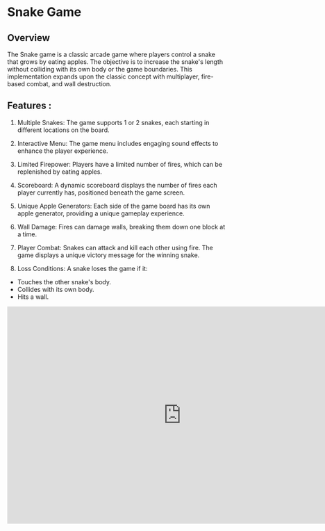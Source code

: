  # Snake Game
## Overview
The Snake game is a classic arcade game where players control a snake that grows by eating apples. The objective is to increase the snake's length without colliding with its own body or the game boundaries. This implementation expands upon the classic concept with multiplayer, fire-based combat, and wall destruction.

## Features :
1. Multiple Snakes: The game supports 1 or 2 snakes, each starting in different locations on the board.

2. Interactive Menu: The game menu includes engaging sound effects to enhance the player experience.

3. Limited Firepower: Players have a limited number of fires, which can be replenished by eating apples.

4. Scoreboard: A dynamic scoreboard displays the number of fires each player currently has, positioned beneath the game screen.

5. Unique Apple Generators: Each side of the game board has its own apple generator, providing a unique gameplay experience.

6. Wall Damage: Fires can damage walls, breaking them down one block at a time.

7. Player Combat: Snakes can attack and kill each other using fire. The game displays a unique victory message for the winning snake.

8. Loss Conditions: A snake loses the game if it:

- Touches the other snake's body.
- Collides with its own body.
- Hits a wall.

<iframe src="https://www.linkedin.com/feed/update/urn:li:activity:7049039759846912000/?originTrackingId=Mj3EwaBgTAKRkGGivJ8Dug%3D%3D" height="500" width="800" frameborder="0" allowfullscreen="" title="LinkedIn Video"></iframe>
